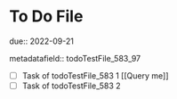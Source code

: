 # To Do File

due:: 2022-09-21

metadatafield:: todoTestFile_583\_97

- [ ] Task of todoTestFile_583 1 [[Query me]]
- [ ] Task of todoTestFile_583 2
